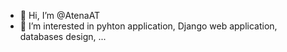 - 👋 Hi, I’m @AtenaAT
- 👀 I’m interested in pyhton application, Django web application, databases design, ...


<!---
AtenaAT/AtenaAT is a ✨ special ✨ repository because its `README.md` (this file) appears on your GitHub profile.
You can click the Preview link to take a look at your changes.
--->
